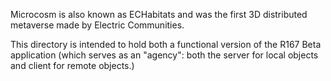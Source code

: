 
Microcosm is also known as ECHabitats and was the first 3D distributed metaverse made by Electric Communities.

This directory is intended to hold both a functional version of the R167 Beta application (which serves as an "agency": both the server for local objects and client for remote objects.)

